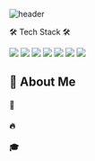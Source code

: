 
![header](https://capsule-render.vercel.app/api?type=waving&color=gradient&height=300&section=header&text=Hi!!%20I'm%20Dae%20Geun%20%F0%9F%A4%97)

🛠 Tech Stack 🛠

<img src="https://img.shields.io/badge/Python-3776AB?style=flat-square&logo=Python&logoColor=white"/>
<img src="https://img.shields.io/badge/Tensorflow-FF6F00?style=flat-square&logo=tensorflow&logoColor=white"/>
<img src="https://img.shields.io/badge/PyTorch-EE4C2C?style=flat-square&logo=pytorch&logoColor=white"/>
<img src="https://img.shields.io/badge/pandas-150458?style=flat-square&logo=pandas&logoColor=white"/>
<img src="https://img.shields.io/badge/Git-F05032?style=flat-square&logo=git&logoColor=white"/>
<img src="https://img.shields.io/badge/GitHub-181717?style=flat-square&logo=github&logoColor=white"/>
<img src="https://img.shields.io/badge/Docker-2496ED?style=flat-square&logo=docker&logoColor=white"/>

<div>
  <!--Body-->
  
  ## 👀 About Me
  #### :raising_hand: 
  #### :fire: 
  #### :mortar_board: 
  <br/>
  <br/>
